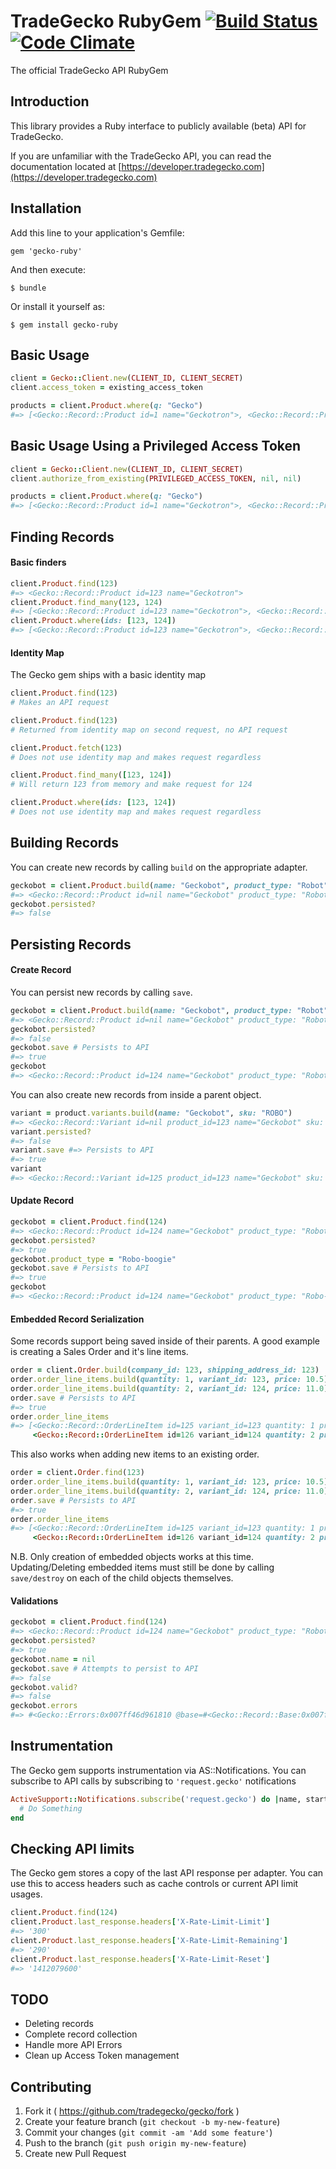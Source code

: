 # TradeGecko RubyGem [![Build Status](https://travis-ci.org/tradegecko/gecko.png)](https://travis-ci.org/tradegecko/gecko) [![Code Climate](https://codeclimate.com/github/tradegecko/gecko.png)](https://codeclimate.com/github/tradegecko/gecko)
The official TradeGecko API RubyGem

## Introduction

This library provides a Ruby interface to publicly available (beta) API for TradeGecko.

If you are unfamiliar with the TradeGecko API, you can read the documentation located at [https://developer.tradegecko.com](https://developer.tradegecko.com)

## Installation

Add this line to your application's Gemfile:

    gem 'gecko-ruby'

And then execute:

    $ bundle

Or install it yourself as:

    $ gem install gecko-ruby

## Basic Usage

```ruby
client = Gecko::Client.new(CLIENT_ID, CLIENT_SECRET)
client.access_token = existing_access_token

products = client.Product.where(q: "Gecko")
#=> [<Gecko::Record::Product id=1 name="Geckotron">, <Gecko::Record::Product id=3 name="Green Gecko">]
```

## Basic Usage Using a Privileged Access Token

```ruby
client = Gecko::Client.new(CLIENT_ID, CLIENT_SECRET)
client.authorize_from_existing(PRIVILEGED_ACCESS_TOKEN, nil, nil)

products = client.Product.where(q: "Gecko")
#=> [<Gecko::Record::Product id=1 name="Geckotron">, <Gecko::Record::Product id=3 name="Green Gecko">]
```

## Finding Records

#### Basic finders
```ruby
client.Product.find(123)
#=> <Gecko::Record::Product id=123 name="Geckotron">
client.Product.find_many(123, 124)
#=> [<Gecko::Record::Product id=123 name="Geckotron">, <Gecko::Record::Product id=124 name="Salamander">
client.Product.where(ids: [123, 124])
#=> [<Gecko::Record::Product id=123 name="Geckotron">, <Gecko::Record::Product id=124 name="Salamander">
```

#### Identity Map

The Gecko gem ships with a basic identity map

```ruby
client.Product.find(123)
# Makes an API request

client.Product.find(123)
# Returned from identity map on second request, no API request

client.Product.fetch(123)
# Does not use identity map and makes request regardless

client.Product.find_many([123, 124])
# Will return 123 from memory and make request for 124

client.Product.where(ids: [123, 124])
# Does not use identity map and makes request regardless
```

## Building Records

You can create new records by calling `build` on the appropriate adapter.

```ruby
geckobot = client.Product.build(name: "Geckobot", product_type: "Robot")
#=> <Gecko::Record::Product id=nil name="Geckobot" product_type: "Robot">
geckobot.persisted?
#=> false
```

## Persisting Records

#### Create Record

You can persist new records by calling `save`.

```ruby
geckobot = client.Product.build(name: "Geckobot", product_type: "Robot")
#=> <Gecko::Record::Product id=nil name="Geckobot" product_type: "Robot">
geckobot.persisted?
#=> false
geckobot.save # Persists to API
#=> true
geckobot
#=> <Gecko::Record::Product id=124 name="Geckobot" product_type: "Robot">
```

You can also create new records from inside a parent object.

```ruby
variant = product.variants.build(name: "Geckobot", sku: "ROBO")
#=> <Gecko::Record::Variant id=nil product_id=123 name="Geckobot" sku: "ROBO">
variant.persisted?
#=> false
variant.save #=> Persists to API
#=> true
variant
#=> <Gecko::Record::Variant id=125 product_id=123 name="Geckobot" sku: "ROBO">
```

#### Update Record

```ruby
geckobot = client.Product.find(124)
#=> <Gecko::Record::Product id=124 name="Geckobot" product_type: "Robot">
geckobot.persisted?
#=> true
geckobot.product_type = "Robo-boogie"
geckobot.save # Persists to API
#=> true
geckobot
#=> <Gecko::Record::Product id=124 name="Geckobot" product_type: "Robo-boogie">
```

#### Embedded Record Serialization

Some records support being saved inside of their parents.
A good example is creating a Sales Order and it's line items.

```ruby
order = client.Order.build(company_id: 123, shipping_address_id: 123)
order.order_line_items.build(quantity: 1, variant_id: 123, price: 10.5)
order.order_line_items.build(quantity: 2, variant_id: 124, price: 11.0)
order.save # Persists to API
#=> true
order.order_line_items
#=> [<Gecko::Record::OrderLineItem id=125 variant_id=123 quantity: 1 price: '10.5'>,
     <Gecko::Record::OrderLineItem id=126 variant_id=124 quantity: 2 price: '11.0'>]
```

This also works when adding new items to an existing order.

```ruby
order = client.Order.find(123)
order.order_line_items.build(quantity: 1, variant_id: 123, price: 10.5)
order.order_line_items.build(quantity: 2, variant_id: 124, price: 11.0)
order.save # Persists to API
#=> true
order.order_line_items
#=> [<Gecko::Record::OrderLineItem id=125 variant_id=123 quantity: 1 price: '10.5'>,
     <Gecko::Record::OrderLineItem id=126 variant_id=124 quantity: 2 price: '11.0'>]
```

N.B. Only creation of embedded objects works at this time.
Updating/Deleting embedded items must still be done by calling `save/destroy`
on each of the child objects themselves.

#### Validations

```ruby
geckobot = client.Product.find(124)
#=> <Gecko::Record::Product id=124 name="Geckobot" product_type: "Robot">
geckobot.persisted?
#=> true
geckobot.name = nil
geckobot.save # Attempts to persist to API
#=> false
geckobot.valid?
#=> false
geckobot.errors
#=> #<Gecko::Errors:0x007ff46d961810 @base=#<Gecko::Record::Base:0x007ff46d96aaa0 id: 124, name: nil>, @messages={:name=>["can't be blank"]}>
```

## Instrumentation

The Gecko gem supports instrumentation via AS::Notifications.
You can subscribe to API calls by subscribing to `'request.gecko'` notifications

```ruby
ActiveSupport::Notifications.subscribe('request.gecko') do |name, start, finish, id, payload|
  # Do Something
end
```

## Checking API limits

The Gecko gem stores a copy of the last API response per adapter.
You can use this to access headers such as cache controls or current API limit usages.

```ruby
client.Product.find(124)
client.Product.last_response.headers['X-Rate-Limit-Limit']
#=> '300'
client.Product.last_response.headers['X-Rate-Limit-Remaining']
#=> '290'
client.Product.last_response.headers['X-Rate-Limit-Reset']
#=> '1412079600'
```

## TODO
- Deleting records
- Complete record collection
- Handle more API Errors
- Clean up Access Token management

## Contributing

1. Fork it ( https://github.com/tradegecko/gecko/fork )
2. Create your feature branch (`git checkout -b my-new-feature`)
3. Commit your changes (`git commit -am 'Add some feature'`)
4. Push to the branch (`git push origin my-new-feature`)
5. Create new Pull Request
